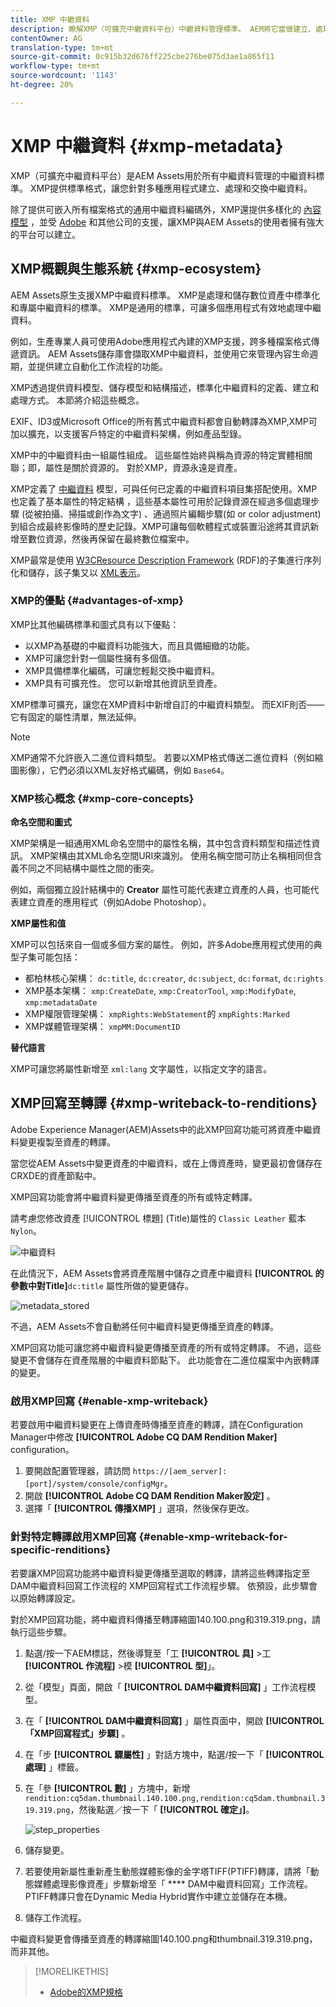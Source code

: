 ```yaml
---
title: XMP 中繼資料
description: 瞭解XMP（可擴充中繼資料平台）中繼資料管理標準。 AEM將它當做建立、處理和交換中繼資料的標準格式。
contentOwner: AG
translation-type: tm+mt
source-git-commit: 0c915b32d676ff225cbe276be075d3ae1a865f11
workflow-type: tm+mt
source-wordcount: '1143'
ht-degree: 20%

---
```



# XMP 中繼資料 {#xmp-metadata}

XMP（可擴充中繼資料平台）是AEM Assets用於所有中繼資料管理的中繼資料標準。 XMP提供標準格式，讓您針對多種應用程式建立、處理和交換中繼資料。

除了提供可嵌入所有檔案格式的通用中繼資料編碼外，XMP還提供多樣化的 [內容模型](#xmp-core-concepts) ，並受 [Adobe](#advantages-of-xmp) 和其他公司的支援，讓XMP與AEM Assets的使用者擁有強大的平台可以建立。

## XMP概觀與生態系統 {#xmp-ecosystem}

AEM Assets原生支援XMP中繼資料標準。 XMP是處理和儲存數位資產中標準化和專屬中繼資料的標準。 XMP是通用的標準，可讓多個應用程式有效地處理中繼資料。

例如，生產專業人員可使用Adobe應用程式內建的XMP支援，跨多種檔案格式傳遞資訊。 AEM Assets儲存庫會擷取XMP中繼資料，並使用它來管理內容生命週期，並提供建立自動化工作流程的功能。

XMP透過提供資料模型、儲存模型和結構描述，標準化中繼資料的定義、建立和處理方式。 本節將介紹這些概念。

EXIF、ID3或Microsoft Office的所有舊式中繼資料都會自動轉譯為XMP,XMP可加以擴充，以支援客戶特定的中繼資料架構，例如產品型錄。

XMP中的中繼資料由一組屬性組成。 這些屬性始終與稱為資源的特定實體相關聯；即，屬性是關於資源的。 對於XMP，資源永遠是資產。

XMP定義了 [中繼資料](https://en.wikipedia.org/wiki/Metadata) 模型，可與任何已定義的中繼資料項目集搭配使用。XMP也定義了基本屬性的特定結構 [](https://en.wikipedia.org/wiki/XML_schema) ，這些基本屬性可用於記錄資源在經過多個處理步驟 (從被拍攝、掃描或創作為文字) 、通過照片編輯步驟(如 [](https://en.wikipedia.org/wiki/Image_scanner)[](https://en.wikipedia.org/wiki/Cropping_%28image%29) or color adjustment)到組合成最終影像時的歷史記錄。XMP可讓每個軟體程式或裝置沿途將其資訊新增至數位資源，然後再保留在最終數位檔案中。

XMP最常是使用 [W3C](https://en.wikipedia.org/wiki/World_Wide_Web_Consortium)[Resource Description Framework](https://en.wikipedia.org/wiki/Resource_Description_Framework) (RDF)的子集進行序列化和儲存，該子集又以 [XML表示](https://en.wikipedia.org/wiki/XML)。

### XMP的優點 {#advantages-of-xmp}

XMP比其他編碼標準和圖式具有以下優點：

* 以XMP為基礎的中繼資料功能強大，而且具備細緻的功能。
* XMP可讓您針對一個屬性擁有多個值。
* XMP具備標準化編碼，可讓您輕鬆交換中繼資料。
* XMP具有可擴充性。 您可以新增其他資訊至資產。

XMP標準可擴充，讓您在XMP資料中新增自訂的中繼資料類型。 而EXIF則否——它有固定的屬性清單，無法延伸。

>[!NOTE]
>
>XMP通常不允許嵌入二進位資料類型。 若要以XMP格式傳送二進位資料（例如縮圖影像），它們必須以XML友好格式編碼，例如 `Base64`。

### XMP核心概念 {#xmp-core-concepts}

**命名空間和圖式**

XMP架構是一組通用XML命名空間中的屬性名稱，其中包含資料類型和描述性資訊。 XMP架構由其XML命名空間URI來識別。 使用名稱空間可防止名稱相同但含義不同之不同結構中屬性之間的衝突。

例如，兩個獨立設計結構中的 **Creator** 屬性可能代表建立資產的人員，也可能代表建立資產的應用程式（例如Adobe Photoshop）。

**XMP屬性和值**

XMP可以包括來自一個或多個方案的屬性。 例如，許多Adobe應用程式使用的典型子集可能包括：

* 都柏林核心架構： `dc:title`, `dc:creator`, `dc:subject`, `dc:format`, `dc:rights`
* XMP基本架構： `xmp:CreateDate`, `xmp:CreatorTool`, `xmp:ModifyDate`, `xmp:metadataDate`
* XMP權限管理架構： `xmpRights:WebStatement`的 `xmpRights:Marked`
* XMP媒體管理架構： `xmpMM:DocumentID`

**替代語言**

XMP可讓您將屬性新增至 `xml:lang` 文字屬性，以指定文字的語言。

## XMP回寫至轉譯 {#xmp-writeback-to-renditions}

Adobe Experience Manager(AEM)Assets中的此XMP回寫功能可將資產中繼資料變更複製至資產的轉譯。

當您從AEM Assets中變更資產的中繼資料，或在上傳資產時，變更最初會儲存在CRXDE的資產節點中。

XMP回寫功能會將中繼資料變更傳播至資產的所有或特定轉譯。

請考慮您修改資產 [!UICONTROL 標題] (Title)屬性的 `Classic Leather` 藍本 `Nylon`。

![中繼資料](assets/metadata.png)

在此情況下，AEM Assets會將資產階層中儲存之資產中繼資料 **[!UICONTROL 的參數中對Title]**`dc:title` 屬性所做的變更儲存。

![metadata_stored](assets/metadata_stored.png)

不過，AEM Assets不會自動將任何中繼資料變更傳播至資產的轉譯。

XMP回寫功能可讓您將中繼資料變更傳播至資產的所有或特定轉譯。 不過，這些變更不會儲存在資產階層的中繼資料節點下。 此功能會在二進位檔案中內嵌轉譯的變更。

### 啟用XMP回寫 {#enable-xmp-writeback}

<!-- asgupta, Engg: Need attention here to update the configuration manager changes.
-->

若要啟用中繼資料變更在上傳資產時傳播至資產的轉譯，請在Configuration Manager中修改 **[!UICONTROL Adobe CQ DAM Rendition Maker]** configuration。

1. 要開啟配置管理器，請訪問 `https://[aem_server]:[port]/system/console/configMgr`。
1. 開啟 **[!UICONTROL Adobe CQ DAM Rendition Maker設定]** 。
1. 選擇「 **[!UICONTROL 傳播XMP]** 」選項，然後保存更改。

### 針對特定轉譯啟用XMP回寫 {#enable-xmp-writeback-for-specific-renditions}

若要讓XMP回寫功能將中繼資料變更傳播至選取的轉譯，請將這些轉譯指定至DAM中繼資料回寫工作流程的  XMP回寫程式工作流程步驟。 依預設，此步驟會以原始轉譯設定。

對於XMP回寫功能，將中繼資料傳播至轉譯縮圖140.100.png和319.319.png，請執行這些步驟。

1. 點選/按一下AEM標誌，然後導覽至「工 **[!UICONTROL 具]** >工 **[!UICONTROL 作流程]** >模 **[!UICONTROL 型]**」。
1. 從「模型」頁面，開啟「 **[!UICONTROL DAM中繼資料回寫]** 」工作流程模型。
1. 在「 **[!UICONTROL DAM中繼資料回寫]** 」屬性頁面中，開啟 **[!UICONTROL 「XMP回寫程式」步驟]** 。
1. 在「步 **[!UICONTROL 驟屬性]** 」對話方塊中，點選/按一下「 **[!UICONTROL 處理]** 」標籤。
1. 在「參 **[!UICONTROL 數]** 」方塊中，新增 `rendition:cq5dam.thumbnail.140.100.png,rendition:cq5dam.thumbnail.319.319.png`，然後點選／按一下「 **[!UICONTROL 確定」]**。

   ![step_properties](assets/step_properties.png)

1. 儲存變更。
1. 若要使用新屬性重新產生動態媒體影像的金字塔TIFF(PTIFF)轉譯，請將「動態媒體處理影像資產」步驟新增至「 **** DAM中繼資料回寫」工作流程。PTIFF轉譯只會在Dynamic Media Hybrid實作中建立並儲存在本機。

1. 儲存工作流程。

中繼資料變更會傳播至資產的轉譯縮圖140.100.png和thumbnail.319.319.png，而非其他。

>[!MORELIKETHIS]
>
>* [Adobe的XMP規格](https://www.adobe.com/devnet/xmp.html)

